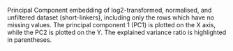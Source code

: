 
Principal Component embedding of log2-transformed, normalised, and unfiltered dataset (short-linkers), including only the rows which have no missing values.
The principal component 1 (PC1) is plotted on the X axis, while the PC2 is plotted on the Y. 
The explained variance ratio is highlighted in parentheses.
